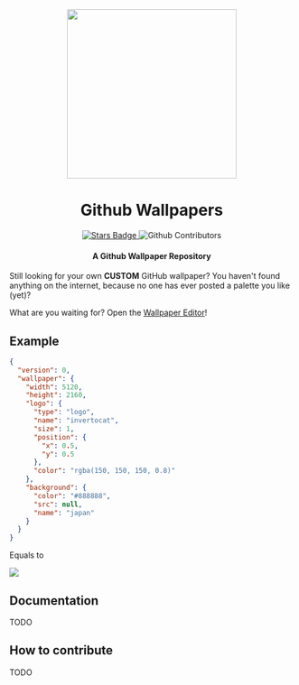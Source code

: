 <div align="center">
    <img src ="https://user-images.githubusercontent.com/55745404/125053887-e28c4000-e0a5-11eb-8085-9be40820bef4.png" width="300">
    <h1 align="center">Github Wallpapers</h1>
    <a href="https://github.com/Lucaffo/github-wallpapers/stargazers">
         <img src="https://img.shields.io/github/stars/Lucaffo/github-wallpapers" alt="Stars Badge"></img>
    </a>
    <img alt="Github Contributors" src="https://img.shields.io/github/contributors/Lucaffo/github-wallpapers"></img>

</div>
<div align="center">
    <h4> A Github Wallpaper Repository</h4>
</div>

Still looking for your own **CUSTOM** GitHub wallpaper? You haven't found anything on the internet, because no one has ever posted a palette you like (yet)?

What are you waiting for? Open the [Wallpaper Editor](https://lucaffo.github.io/github-wallpapers/)!

## Example
```json
{
  "version": 0,
  "wallpaper": {
    "width": 5120,
    "height": 2160,
    "logo": {
      "type": "logo",
      "name": "invertocat",
      "size": 1,
      "position": {
        "x": 0.5,
        "y": 0.5
      },
      "color": "rgba(150, 150, 150, 0.8)"
    },
    "background": {
      "color": "#888888",
      "src": null,
      "name": "japan"
    }
  }
}
```

Equals to

<img src="https://raw.githubusercontent.com/Lucaffo/github-wallpapers/main/src/Examples/japan_example.png"/>

## Documentation
TODO

## How to contribute
TODO
